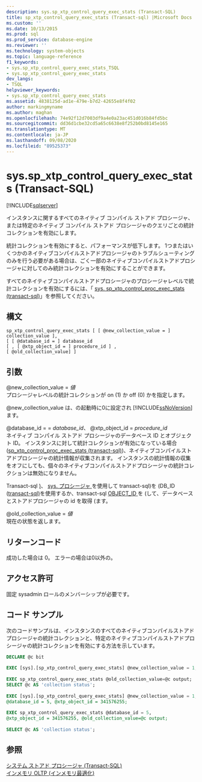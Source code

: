 ```yaml
---
description: sys.sp_xtp_control_query_exec_stats (Transact-SQL)
title: sp_xtp_control_query_exec_stats (Transact-sql) |Microsoft Docs
ms.custom: ''
ms.date: 10/13/2015
ms.prod: sql
ms.prod_service: database-engine
ms.reviewer: ''
ms.technology: system-objects
ms.topic: language-reference
f1_keywords:
- sys.sp_xtp_control_query_exec_stats_TSQL
- sys.sp_xtp_control_query_exec_stats
dev_langs:
- TSQL
helpviewer_keywords:
- sys.sp_xtp_control_query_exec_stats
ms.assetid: 4838125d-ad1e-479e-b7d2-42655e8f4f02
author: markingmyname
ms.author: maghan
ms.openlocfilehash: 74e92f12d7003df9a4e0a23ac451d016b84fd5bc
ms.sourcegitcommit: dd36d1cbe32cd5a65c6638e8f252b0bd8145e165
ms.translationtype: MT
ms.contentlocale: ja-JP
ms.lasthandoff: 09/08/2020
ms.locfileid: "89525373"
---
```

# <a name="syssp_xtp_control_query_exec_stats-transact-sql"></a>sys.sp_xtp_control_query_exec_stats (Transact-SQL)
[!INCLUDE[sqlserver](../../includes/applies-to-version/sqlserver.md)]

  インスタンスに関するすべてのネイティブ コンパイル ストアド プロシージャ、または特定のネイティブ コンパイル ストアド プロシージャのクエリごとの統計コレクションを有効にします。  
  
 統計コレクションを有効にすると、パフォーマンスが低下します。 1つまたはいくつかのネイティブコンパイルストアドプロシージャのトラブルシューティングのみを行う必要がある場合は、ごく一部のネイティブコンパイルストアドプロシージャに対してのみ統計コレクションを有効にすることができます。  
  
 すべてのネイティブコンパイルストアドプロシージャのプロシージャレベルで統計コレクションを有効にするには、「 [sys. sp_xtp_control_proc_exec_stats &#40;transact-sql&#41;](../../relational-databases/system-stored-procedures/sys-sp-xtp-control-proc-exec-stats-transact-sql.md)」を参照してください。  
  
## <a name="syntax"></a>構文  
  
```  
sp_xtp_control_query_exec_stats [ [ @new_collection_value = ] collection_value ],  
[ [ @database_id = ] database_id   
[ , [ @xtp_object_id = ] procedure_id ] ,   
[ @old_collection_value] ]  
```  
  
## <a name="arguments"></a>引数  
 @new_collection_value = *値*  
 プロシージャレベルの統計コレクションが on (1) か off (0) かを指定します。  
  
 @new_collection_value は、の起動時に0に設定され [!INCLUDE[ssNoVersion](../../includes/ssnoversion-md.md)] ます。  
  
 @database_id = = *database_id*、 @xtp_object_id = *procedure_id*  
 ネイティブ コンパイル ストアド プロシージャのデータベース ID とオブジェクト ID。 インスタンスに対して統計コレクションが有効になっている場合 ([sp_xtp_control_proc_exec_stats &#40;transact-sql&#41;](../../relational-databases/system-stored-procedures/sys-sp-xtp-control-proc-exec-stats-transact-sql.md))、ネイティブコンパイルストアドプロシージャの統計情報が収集されます。 インスタンスの統計情報の収集をオフにしても、個々のネイティブコンパイルストアドプロシージャの統計コレクションは無効になりません。  
  
 Transact-sql [&#41;](../../relational-databases/system-catalog-views/sys-databases-transact-sql.md)、 [sys. プロシージャ ](../../relational-databases/system-catalog-views/sys-procedures-transact-sql.md)を使用して transact-sql&#41;を &#40;DB_ID &#40;[transact-sql&#41;](../../t-sql/functions/db-id-transact-sql.md)を使用するか、transact-sql [OBJECT_ID ](../../t-sql/functions/object-id-transact-sql.md) を &#40;して、データベースとストアドプロシージャの id を取得 &#40;ます。  
  
 @old_collection_value = *値*  
 現在の状態を返します。  
  
## <a name="return-code"></a>リターンコード  
 成功した場合は 0。 エラーの場合は0以外の。  
  
## <a name="permissions"></a>アクセス許可  
 固定 sysadmin ロールのメンバーシップが必要です。  
  
## <a name="code-sample"></a>コード サンプル  
 次のコードサンプルは、インスタンスのすべてのネイティブコンパイルストアドプロシージャの統計コレクションと、特定のネイティブコンパイルストアドプロシージャの統計コレクションを有効にする方法を示しています。  
  
```sql   
DECLARE @c bit  
  
EXEC [sys].[sp_xtp_control_query_exec_stats] @new_collection_value = 1;  
  
EXEC sp_xtp_control_query_exec_stats @old_collection_value=@c output;  
SELECT @c AS 'collection status';  
  
EXEC [sys].[sp_xtp_control_query_exec_stats] @new_collection_value = 1,   
@database_id = 5, @xtp_object_id = 341576255;  
  
EXEC sp_xtp_control_query_exec_stats @database_id = 5,   
@xtp_object_id = 341576255, @old_collection_value=@c output;  
  
SELECT @c AS 'collection status';  
```  
  
## <a name="see-also"></a>参照  
 [システム ストアド プロシージャ &#40;Transact-SQL&#41;](../../relational-databases/system-stored-procedures/system-stored-procedures-transact-sql.md)   
 [インメモリ OLTP &#40;インメモリ最適化&#41;](../../relational-databases/in-memory-oltp/in-memory-oltp-in-memory-optimization.md)  
  
  
